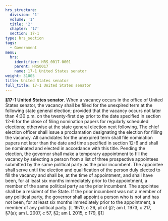 ```yaml
---
hrs_structure:
  division: '1'
  volume: '1'
  title: '2'
  chapter: '17'
  section: 17-1
type: hrs_section
tags:
  - Government
menu:
  hrs:
    identifier: HRS_0017-0001
    parent: HRS0017
    name: 17-1 United States senator
weight: 31005
title: United States senator
full_title: 17-1 United States senator
---
```

**§17-1 United States senator.** When a vacancy occurs in the office of United States senator, the vacancy shall be filled for the unexpired term at the following state general election; provided that the vacancy occurs not later than 4:30 p.m. on the twenty-first day prior to the date specified in section 12-6 for the close of filing nomination papers for regularly scheduled elections; otherwise at the state general election next following. The chief election officer shall issue a proclamation designating the election for filling the vacancy. All candidates for the unexpired term shall file nomination papers not later than the date and time specified in section 12-6 and shall be nominated and elected in accordance with this title. Pending the election, the governor shall make a temporary appointment to fill the vacancy by selecting a person from a list of three prospective appointees submitted by the same political party as the prior incumbent. The appointee shall serve until the election and qualification of the person duly elected to fill the vacancy and shall be, at the time of appointment, and shall have been, for at least six months immediately prior to the appointment, a member of the same political party as the prior incumbent. The appointee shall be a resident of the State. If the prior incumbent was not a member of any political party, the governor shall appoint a person who is not and has not been, for at least six months immediately prior to the appointment, a member of any political party. [L 1970, c 26, pt of §2; am L 1973, c 217, §7(a); am L 2007, c 57, §2; am L 2015, c 179, §1]